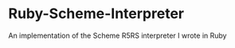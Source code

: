 Ruby-Scheme-Interpreter
=======================

An implementation of the Scheme R5RS interpreter I wrote in Ruby
